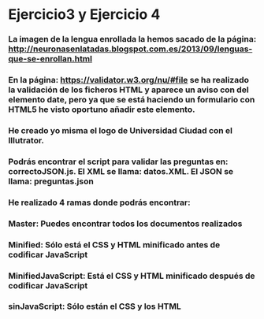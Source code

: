 # Ejercicio3 y Ejercicio 4
### La imagen de la lengua enrollada la hemos sacado de la página: http://neuronasenlatadas.blogspot.com.es/2013/09/lenguas-que-se-enrollan.html
### En la página: https://validator.w3.org/nu/#file se ha realizado la validación de los ficheros HTML y aparece un aviso con del elemento date, pero ya que se está haciendo un formulario con HTML5 he visto oportuno añadir este elemento.
### He creado yo misma el logo de Universidad Ciudad con el Illutrator.
### Podrás encontrar el script para validar las preguntas en: correctoJSON.js. El XML se llama: datos.XML. El JSON se llama: preguntas.json
### He realizado 4 ramas donde podrás encontrar:
### Master: Puedes encontrar todos los documentos realizados 
### Minified: Sólo está el CSS y HTML minificado antes de codificar JavaScript
### MinifiedJavaScript: Está el CSS y HTML minificado después de codificar JavaScript
### sinJavaScript: Sólo están el CSS y los HTML

